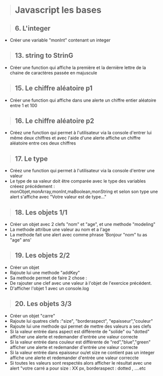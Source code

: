 ># Javascript les bases

<!-- >## 1. Le projet
 Créer :
* Un nouveau projet web du nom de : nom_prenom_test_javascript
* Un fichier index.html
* Un fichier index.js
* Un fichier index.css -->

<!-- >## 2. Le boolean
* Créer une variable "maBoolean" contenant un boolean

>## 3. L'array
 Créer une variable "monArray" contenant un tableau -->

<!-- >## 4. L'objet
* Créer une variable "monObjet" contenant un objet -->

<!-- >## 5. Le string
* Créer une variable "monString" contenant un string -->

>## 6. L'integer
* Créer une variable "monInt" contenant un integer

<!-- >## 7. L'objet et sa methode
* Créer un objet avec une clef et une methode -->

<!-- >## 8. La function
* Créer une function flêchée avec deux parametres  -->

<!-- >## 9. La condition
* Créer une condition qui vérifie si "monInt" et plus petit que 8 -->

<!-- >## 10. La boucle
* Créer une boucle qui incrémente une variable de 0 jusqu'a 9 -->

<!-- >## 11. L'objet Date
* Créer une variable contenant la date du jours dans le format 13/01/2020 -->

<!-- >## 12. string to STRING
* Créez une function qui affiche la chaine de caractères passée en majuscule -->

>## 13. string to StrinG
* Créer une function qui affiche la première et la dernière lettre de la chaine de caractères passée en majuscule

<!-- >## 14. La longueur
* Créer une function qui affiche une alerte avec la longueur de la valeur passée -->

>## 15. Le chiffre aléatoire p1
* Créer une function qui affiche dans une alerte un chiffre entier aléatoire entre 1 et 100

>## 16. Le chiffre aléatoire p2
* Créez une function qui permet à l'utilisateur via la console d'entrer lui même deux chiffres et avec l'aide d'une alerte affiche un chiffre aléatoire entre ces deux chiffres

>## 17. Le type
* Créez une function qui permet à l'utilisateur via la console d'entrer une valeur
* Le type de sa valeur doit être comparée avec le type des variables créeez précédement : monObjet,monArray,monInt,maBoolean,monString et selon son type une alert s'affiche avec "Votre valeur est de type..."

>## 18. Les objets 1/1
* Créer un objet avec 2 clefs "nom" et "age", et une methode "modeling"
* La methode attribue une valeur au nom et a l'age
* La methode fait une alert avec comme phrase 'Bonjour "nom" tu as "age" ans'

>## 19. Les objets 2/2
* Créer un objet
* Rajoute lui une methode "addKey"
* Sa methode permet de faire 2 chose :
* De rajouter une clef avec une valeur à l'objet de l'exercice précédent. 
* D'afficher l'objet 1 avec un console.log

>## 20. Les objets 3/3
* Créer un objet "carre"
* Rajoute lui quatres clefs :"size", "borderaspect", "epaisseur","couleur" 
* Rajoute lui une methode qui permet de mettre des valeurs a ses clefs
* Si la valeur entrée dans aspect est différente de "solide" ou "dotted" afficher une alerte et redemander d'entrée une valeur correcte
* Si la valeur entrée dans couleur est différente de "red","blue","green" afficher une alerte et redemander d'entrée une valeur correcte
* Si la valeur entrée dans epaisseur ou/et size ne contient pas un integer affiche une alerte et redemander d'entrée une valeur correccte
* Si toutes les valeurs sont respectés alors afficher le résultat avec une alert "votre carré a pour size : XX px, borderaspect : dotted , ....etc

